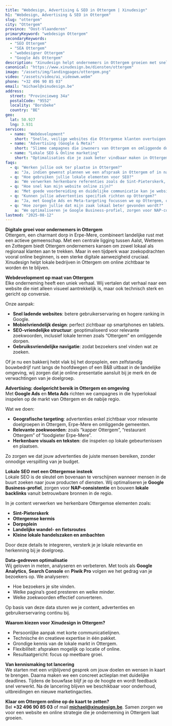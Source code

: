 ```yaml
---
title: "Webdesign, Advertising & SEO in Ottergem | Xinudesign"
h1: "Webdesign, Advertising & SEO in Ottergem"
slug: "ottergem"
city: "Ottergem"
province: "Oost-Vlaanderen"
primaryKeyword: "webdesign Ottergem"
secondaryKeywords:
  - "SEO Ottergem"
  - "SEA Ottergem"
  - "webdesigner Ottergem"
  - "Google Ads Ottergem"
description: "Xinudesign helpt ondernemers in Ottergem groeien met snelle, gebruiksvriendelijke websites, doelgerichte advertentiecampagnes en lokale SEO-strategieën die inspelen op de troeven van het dorp."
canonical: "https://www.xinudesign.be/diensten/ottergem"
image: "/assets/img/landingpages/ottergem.png"
video: "/assets/video/ai_videowm.webm"
phone: "+32 496 90 85 03"
email: "michael@xinudesign.be"
address:
  street: "Provincieweg 34a"
  postalCode: "9552"
  locality: "Borsbeke"
  country: "BE"
geo:
  lat: 50.927
  lng: 3.931
services:
  - name: "Webdevelopment"
    short: "Snelle, veilige websites die Ottergemse klanten overtuigen en converteren."
  - name: "Advertising (Google & Meta)"
    short: "Slimme campagnes die inwoners van Ottergem en omliggende dorpen gericht bereiken."
  - name: "Lokale SEO & Online marketing"
    short: "Optimalisaties die je zaak beter vindbaar maken in Ottergem en omgeving."
faqs:
  - q: "Werken jullie ook ter plaatse in Ottergem?"
    a: "Ja, indien gewenst plannen we een afspraak in Ottergem of in naburige dorpen zoals [Bambrugge](/diensten/bambrugge), [Burst](/diensten/burst) en [Aaigem](/diensten/aaigem), maar online meetings zijn ook mogelijk voor snelle opvolging."
  - q: "Hoe gebruiken jullie lokale elementen voor SEO?"
    a: "We verwerken herkenbare referenties zoals de Sint-Pieterskerk, het dorpsplein en evenementen zoals de Ottergemse kermis in teksten, meta-data en visuals."
  - q: "Hoe snel kan mijn website online zijn?"
    a: "Met goede voorbereiding en duidelijke communicatie kan je website doorgaans binnen 2 tot 4 weken live gaan."
  - q: "Kunnen jullie advertenties specifiek richten op Ottergem?"
    a: "Ja, met Google Ads en Meta-targeting focussen we op Ottergem, omliggende deelgemeenten en doelgroepen in de regio Erpe-Mere."
  - q: "Hoe zorgen jullie dat mijn zaak lokaal beter gevonden wordt?"
    a: "We optimaliseren je Google Business-profiel, zorgen voor NAP-consistentie en bouwen lokale backlinks rond zoekwoorden zoals 'webdesigner Ottergem'."
lastmod: "2025-08-12"
---
```


**Digitale groei voor ondernemers in Ottergem**  
Ottergem, een charmant dorp in Erpe-Mere, combineert landelijke rust met een actieve gemeenschap. Met een centrale ligging tussen Aalst, Wetteren en Zottegem biedt Ottergem ondernemers kansen om zowel lokaal als regionaal klanten aan te trekken. Maar in een tijdperk waar zoekopdrachten vooral online beginnen, is een sterke digitale aanwezigheid cruciaal. Xinudesign helpt lokale bedrijven in Ottergem om online zichtbaar te worden én te blijven.

**Webdevelopment op maat van Ottergem**  
Elke onderneming heeft een uniek verhaal. Wij vertalen dat verhaal naar een website die niet alleen visueel aantrekkelijk is, maar ook technisch sterk en gericht op conversie.

Onze aanpak:

- **Snel ladende websites**: betere gebruikerservaring en hogere ranking in Google.
- **Mobielvriendelijk design**: perfect zichtbaar op smartphones en tablets.
- **SEO-vriendelijke structuur**: geoptimaliseerd voor relevante zoekwoorden, inclusief lokale termen zoals “Ottergem” en omliggende dorpen.
- **Gebruiksvriendelijke navigatie**: zodat bezoekers snel vinden wat ze zoeken.

Of je nu een bakkerij hebt vlak bij het dorpsplein, een zelfstandig bouwbedrijf runt langs de hoofdwegen of een B&B uitbaat in de landelijke omgeving, wij zorgen dat je online presentatie aansluit bij je merk én de verwachtingen van je doelgroep.

**Advertising: doelgericht bereik in Ottergem en omgeving**  
Met **Google Ads** en **Meta Ads** richten we campagnes in die hyperlokaal inspelen op de markt van Ottergem en de nabije regio.

Wat we doen:

- **Geografische targeting**: advertenties enkel zichtbaar voor relevante doelgroepen in Ottergem, Erpe-Mere en omliggende gemeenten.
- **Relevante zoekwoorden**: zoals “kapper Ottergem”, “restaurant Ottergem” of “loodgieter Erpe-Mere”.
- **Herkenbare visuals en teksten**: die inspelen op lokale gebeurtenissen en plaatsen.

Zo zorgen we dat jouw advertenties de juiste mensen bereiken, zonder onnodige verspilling van je budget.

**Lokale SEO met een Ottergemse insteek**  
Lokale SEO is de sleutel om bovenaan te verschijnen wanneer mensen in de buurt zoeken naar jouw producten of diensten. Wij optimaliseren je **Google Business-profiel**, zorgen voor **NAP-consistentie** en bouwen **lokale backlinks** vanuit betrouwbare bronnen in de regio.

In je content verwerken we herkenbare Ottergemse elementen zoals:

- **Sint-Pieterskerk**
- **Ottergemse kermis**
- **Dorpsplein**
- **Landelijke wandel- en fietsroutes**
- **Kleine lokale handelszaken en ambachten**

Door deze details te integreren, versterk je je lokale relevantie en herkenning bij je doelgroep.

**Data-gedreven optimalisatie**  
Wij geloven in meten, analyseren en verbeteren. Met tools als **Google Analytics**, **Search Console** en **Piwik Pro** volgen we het gedrag van je bezoekers op. We analyseren:

- Hoe bezoekers je site vinden.
- Welke pagina’s goed presteren en welke minder.
- Welke zoekwoorden effectief converteren.

Op basis van deze data sturen we je content, advertenties en gebruikerservaring continu bij.

**Waarom kiezen voor Xinudesign in Ottergem?**

- Persoonlijke aanpak met korte communicatielijnen.
- Technische én creatieve expertise in één pakket.
- Grondige kennis van de lokale markt in Ottergem.
- Flexibiliteit: afspraken mogelijk op locatie of online.
- Resultaatgericht: focus op meetbare groei.

**Van kennismaking tot lancering**  
We starten met een vrijblijvend gesprek om jouw doelen en wensen in kaart te brengen. Daarna maken we een concreet actieplan met duidelijke deadlines. Tijdens de bouwfase blijf je op de hoogte en wordt feedback snel verwerkt. Na de lancering blijven we beschikbaar voor onderhoud, uitbreidingen en nieuwe marketingacties.

**Klaar om Ottergem online op de kaart te zetten?**  
Bel **+32 496 90 85 03** of mail **[michael@xinudesign.be](mailto:michael@xinudesign.be)**. Samen zorgen we voor een website en online strategie die je onderneming in Ottergem laat groeien.

